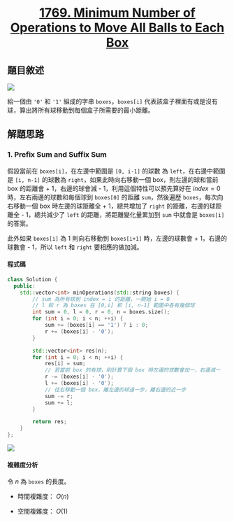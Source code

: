 # <center> [1769. Minimum Number of Operations to Move All Balls to Each Box](https://leetcode.com/problems/minimum-number-of-operations-to-move-all-balls-to-each-box/description/) </center>

## 題目敘述

[![](https://i.imgur.com/hnNFHS8.png)](https://i.imgur.com/hnNFHS8.png)

給一個由 `'0'` 和 `'1'` 組成的字串 `boxes`，`boxes[i]` 代表該盒子裡面有或是沒有球，算出將所有球移動到每個盒子所需要的最小距離。

## 解題思路

### 1. Prefix Sum and Suffix Sum

假設當前在 `boxes[i]`，在左邊中範圍是 `[0, i-1]` 的球數  為 `left`，在右邊中範圍是 `[i, n-1]` 的球數為 `right`，如果此時向右移動一個 box，則左邊的球和當前 box 的距離會 + 1，右邊的球會減 - 1，利用這個特性可以預先算好在 $index = 0$ 時，左右兩邊的球數和每個球到 `boxes[0]` 的距離 `sum`，然後遍歷 `boxes`，每次向右移動一個 box 時左邊的球距離全 + 1，總共增加了 `right` 的距離，右邊的球距離全 - 1，總共減少了 `left` 的距離，將距離變化量累加到 `sum` 中就會是 `boxes[i]` 的答案。

此外如果 `boxes[i]` 為 1 則向右移動到 `boxes[i+1]` 時，左邊的球數會 + 1，右邊的球數會 - 1，所以 `left` 和 `right` 要相應的做加減。

#### 程式碼

```cpp {.line-numbers}
class Solution {
  public:
    std::vector<int> minOperations(std::string boxes) {
        // sum 為所有球到 index = i 的距離，一開始 i = 0
        // l 和 r 為 boxes 在 [0,i] 和 [i, n-1] 範圍中各有幾個球
        int sum = 0, l = 0, r = 0, n = boxes.size();
        for (int i = 0; i < n; ++i) {
            sum += (boxes[i] == '1') ? i : 0;
            r += (boxes[i] - '0');
        }

        std::vector<int> res(n);
        for (int i = 0; i < n; ++i) {
            res[i] = sum;
            // 若當前 box 的有球，則計算下個 box 時左邊的球數會加一，右邊減一
            r -= (boxes[i] - '0');
            l += (boxes[i] - '0');
            // 往右移動一個 box，離左邊的球遠一步，離右邊的近一步
            sum -= r;
            sum += l;
        }

        return res;
    }
};
```

[![](https://i.imgur.com/IGbPpG7.png)](https://i.imgur.com/IGbPpG7.png)

#### 複雜度分析

令 $n$ 為 `boxes` 的長度。

- 時間複雜度： $O(n)$

- 空間複雜度： $O(1)$
